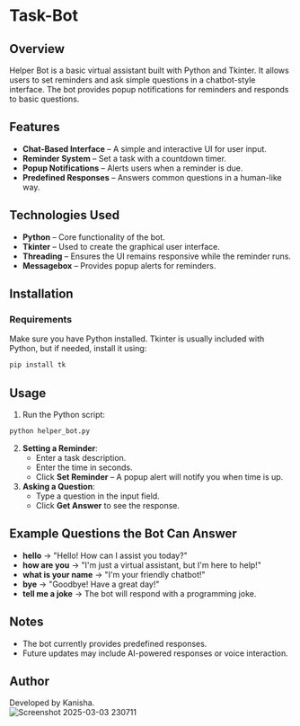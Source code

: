 # Task-Bot

## Overview  
Helper Bot is a basic virtual assistant built with Python and Tkinter. It allows users to set reminders and ask simple questions in a chatbot-style interface. The bot provides popup notifications for reminders and responds to basic questions.  

## Features  
- **Chat-Based Interface** – A simple and interactive UI for user input.  
- **Reminder System** – Set a task with a countdown timer.  
- **Popup Notifications** – Alerts users when a reminder is due.  
- **Predefined Responses** – Answers common questions in a human-like way.  

## Technologies Used  
- **Python** – Core functionality of the bot.  
- **Tkinter** – Used to create the graphical user interface.  
- **Threading** – Ensures the UI remains responsive while the reminder runs.  
- **Messagebox** – Provides popup alerts for reminders.  

## Installation  
### Requirements  
Make sure you have Python installed. Tkinter is usually included with Python, but if needed, install it using:  
```sh
pip install tk
```

## Usage  
1. Run the Python script:  
```sh
python helper_bot.py
```
2. **Setting a Reminder**:  
   - Enter a task description.  
   - Enter the time in seconds.  
   - Click **Set Reminder** – A popup alert will notify you when time is up.  
3. **Asking a Question**:  
   - Type a question in the input field.  
   - Click **Get Answer** to see the response.  

## Example Questions the Bot Can Answer  
- **hello** → "Hello! How can I assist you today?"  
- **how are you** → "I'm just a virtual assistant, but I'm here to help!"  
- **what is your name** → "I'm your friendly chatbot!"  
- **bye** → "Goodbye! Have a great day!"  
- **tell me a joke** → The bot will respond with a programming joke.  

## Notes  
- The bot currently provides predefined responses.  
- Future updates may include AI-powered responses or voice interaction.  


## Author  
Developed by Kanisha.  
![Screenshot 2025-03-03 230711](https://github.com/user-attachments/assets/d7d92190-a526-4671-a979-15203c813636)
